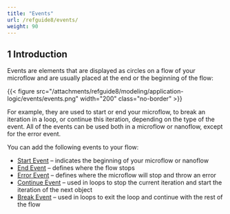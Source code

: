 ```yaml
---
title: "Events"
url: /refguide8/events/
weight: 90
---
```


## 1 Introduction

Events are elements that are displayed as circles on a flow of your microflow and are usually placed at the end or the beginning of the flow:

{{< figure src="/attachments/refguide8/modeling/application-logic/events/events.png"   width="200"  class="no-border" >}}

For example, they are used to start or end your microflow, to break an iteration in a loop, or continue this iteration, depending on the type of the event. All of the events can be used both in a microflow or nanoflow, except for the error event. 

You can add the following events to your flow:

* [Start Event](/refguide8/start-event/) – indicates the beginning of your microflow or nanoflow 
* [End Event](/refguide8/end-event/) – defines where the flow stops
* [Error Event](/refguide8/error-event/) – defines where the microflow will stop and throw an error
* [Continue Event](/refguide8/continue-event/) – used in loops to stop the current iteration and start the iteration of the next object
* [Break Event](/refguide8/break-event/) – used in loops to exit the loop and continue with the rest of the flow
